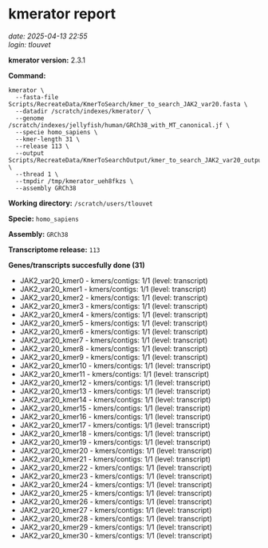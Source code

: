 # kmerator report
*date: 2025-04-13 22:55*  
*login: tlouvet*

**kmerator version:** 2.3.1

**Command:**

```
kmerator \
  --fasta-file Scripts/RecreateData/KmerToSearch/kmer_to_search_JAK2_var20.fasta \
  --datadir /scratch/indexes/kmerator/ \
  --genome /scratch/indexes/jellyfish/human/GRCh38_with_MT_canonical.jf \
  --specie homo_sapiens \
  --kmer-length 31 \
  --release 113 \
  --output Scripts/RecreateData/KmerToSearchOutput/kmer_to_search_JAK2_var20_output \
  --thread 1 \
  --tmpdir /tmp/kmerator_ueh8fkzs \
  --assembly GRCh38
```

**Working directory:** `/scratch/users/tlouvet`

**Specie:** `homo_sapiens`

**Assembly:** `GRCh38`

**Transcriptome release:** `113`

**Genes/transcripts succesfully done (31)**

- JAK2_var20_kmer0 - kmers/contigs: 1/1 (level: transcript)
- JAK2_var20_kmer1 - kmers/contigs: 1/1 (level: transcript)
- JAK2_var20_kmer2 - kmers/contigs: 1/1 (level: transcript)
- JAK2_var20_kmer3 - kmers/contigs: 1/1 (level: transcript)
- JAK2_var20_kmer4 - kmers/contigs: 1/1 (level: transcript)
- JAK2_var20_kmer5 - kmers/contigs: 1/1 (level: transcript)
- JAK2_var20_kmer6 - kmers/contigs: 1/1 (level: transcript)
- JAK2_var20_kmer7 - kmers/contigs: 1/1 (level: transcript)
- JAK2_var20_kmer8 - kmers/contigs: 1/1 (level: transcript)
- JAK2_var20_kmer9 - kmers/contigs: 1/1 (level: transcript)
- JAK2_var20_kmer10 - kmers/contigs: 1/1 (level: transcript)
- JAK2_var20_kmer11 - kmers/contigs: 1/1 (level: transcript)
- JAK2_var20_kmer12 - kmers/contigs: 1/1 (level: transcript)
- JAK2_var20_kmer13 - kmers/contigs: 1/1 (level: transcript)
- JAK2_var20_kmer14 - kmers/contigs: 1/1 (level: transcript)
- JAK2_var20_kmer15 - kmers/contigs: 1/1 (level: transcript)
- JAK2_var20_kmer16 - kmers/contigs: 1/1 (level: transcript)
- JAK2_var20_kmer17 - kmers/contigs: 1/1 (level: transcript)
- JAK2_var20_kmer18 - kmers/contigs: 1/1 (level: transcript)
- JAK2_var20_kmer19 - kmers/contigs: 1/1 (level: transcript)
- JAK2_var20_kmer20 - kmers/contigs: 1/1 (level: transcript)
- JAK2_var20_kmer21 - kmers/contigs: 1/1 (level: transcript)
- JAK2_var20_kmer22 - kmers/contigs: 1/1 (level: transcript)
- JAK2_var20_kmer23 - kmers/contigs: 1/1 (level: transcript)
- JAK2_var20_kmer24 - kmers/contigs: 1/1 (level: transcript)
- JAK2_var20_kmer25 - kmers/contigs: 1/1 (level: transcript)
- JAK2_var20_kmer26 - kmers/contigs: 1/1 (level: transcript)
- JAK2_var20_kmer27 - kmers/contigs: 1/1 (level: transcript)
- JAK2_var20_kmer28 - kmers/contigs: 1/1 (level: transcript)
- JAK2_var20_kmer29 - kmers/contigs: 1/1 (level: transcript)
- JAK2_var20_kmer30 - kmers/contigs: 1/1 (level: transcript)
